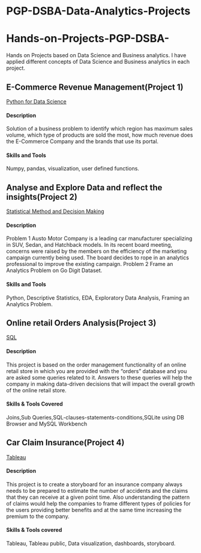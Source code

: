 # PGP-DSBA-Data-Analytics-Projects
# Hands-on-Projects-PGP-DSBA-
Hands on Projects based on Data Science and Business analytics.
I have applied different concepts of Data Science and Business analytics in each project.
## E-Commerce Revenue Management(Project 1)
[Python for Data Science](https://github.com/PraveenSharma12/Hands-on-Projects-PGP-DSBA-/tree/main/1-Python%20For%20Data%20Science)
#### Description
Solution of a business problem to identify which region has maximum sales volume, which type of products are sold the most, how much revenue does the E-Commerce Company and the brands that use its portal.
#### Skills and Tools
Numpy, pandas, visualization, user defined functions.
## Analyse and Explore Data and reflect the insights(Project 2)
[Statistical Method and Decision Making](https://github.com/PraveenSharma12/Hands-on-Projects-PGP-DSBA-/tree/main/2-Statisitcal%20Method%20and%20Decision%20Making)
#### Description
Problem 1 Austo Motor Company is a leading car manufacturer specializing in SUV, Sedan, and Hatchback models. In its recent board meeting, concerns were raised by the members on the efficiency of the marketing campaign currently being used. The board decides to rope in an analytics professional to improve the existing campaign. Problem 2 Frame an Analytics Problem on Go Digit Dataset.
#### Skills and Tools
Python, Descriptive Statistics, EDA, Exploratory Data Analysis, Framing an Analytics Problem.
## Online retail Orders Analysis(Project 3)
[SQL](https://github.com/PraveenSharma12/PGP-DSBA-Data-Analytics-Projects/tree/main/3-SQL)
#### Description
This project is based on the order management functionality of an online retail store in which you are provided with the “orders” database and you are asked some queries related to it. Answers to these queries will help the company in making data-driven decisions that will impact the overall growth of the online retail store.  
#### Skills & Tools Covered
Joins,Sub Queries,SQL-clauses-statements-conditions,SQLite using DB Browser and MySQL Workbench
## Car Claim Insurance(Project 4)
[Tableau](https://github.com/PraveenSharma12/PGP-DSBA-Data-Analytics-Projects/tree/main/4-Tableau)
#### Description
This project is to create a storyboard for an insurance company always needs to be prepared to estimate the number of accidents and the claims that they can receive at a given point time. Also understanding the pattern of claims would help the companies to frame different types of policies for the users providing better benefits and at the same time increasing the premium to the company.
#### Skills & Tools covered
Tableau, Tableau public, Data visualization, dashboards, storyboard.
